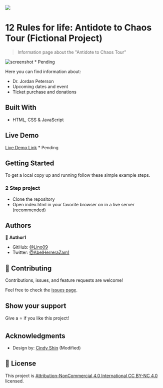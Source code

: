 ![](https://img.shields.io/badge/Microverse-blueviolet)

# 12 Rules for life: Antidote to Chaos Tour (Fictional Project)

> Information page about the "Antidote to Chaos Tour"

![screenshot](./app_screenshot.png) * Pending

Here you can find information about:

- Dr. Jordan Peterson
- Upcoming dates and event
- Ticket purchase and donations

## Built With

- HTML, CSS & JavaScript

## Live Demo

[Live Demo Link](https://livedemo.com) * Pending


## Getting Started

To get a local copy up and running follow these simple example steps.

### 2 Step project

- Clone the repository
- Open index.html in your favorite browser on in a live server (recommended)



## Authors

👤 **Author1**

- GitHub: [@Lino09](https://github.com/Lino09)
- Twitter: [@AbelHerreraZam1](https://twitter.com/AbelHerreraZam1)


## 🤝 Contributing

Contributions, issues, and feature requests are welcome!

Feel free to check the [issues page](../../issues/).

## Show your support

Give a ⭐️ if you like this project!

## Acknowledgments

- Design by: [Cindy Shin](https://www.behance.net/adagio07) (Modified)

## 📝 License

This project is [Attribution-NonCommercial 4.0 International CC BY-NC 4.0](https://creativecommons.org/licenses/by-nc/4.0/) licensed.